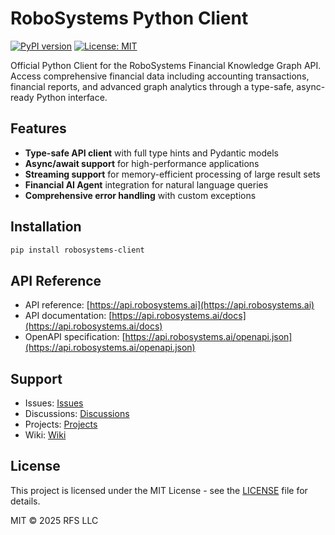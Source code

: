 # RoboSystems Python Client

[![PyPI version](https://badge.fury.io/py/robosystems-client.svg)](https://pypi.org/project/robosystems-client/)
[![License: MIT](https://img.shields.io/badge/License-MIT-yellow.svg)](https://opensource.org/licenses/MIT)

Official Python Client for the RoboSystems Financial Knowledge Graph API. Access comprehensive financial data including accounting transactions, financial reports, and advanced graph analytics through a type-safe, async-ready Python interface.

## Features

- **Type-safe API client** with full type hints and Pydantic models
- **Async/await support** for high-performance applications  
- **Streaming support** for memory-efficient processing of large result sets
- **Financial AI Agent** integration for natural language queries
- **Comprehensive error handling** with custom exceptions

## Installation

```bash
pip install robosystems-client
```

## API Reference

- API reference: [https://api.robosystems.ai](https://api.robosystems.ai)
- API documentation: [https://api.robosystems.ai/docs](https://api.robosystems.ai/docs)
- OpenAPI specification: [https://api.robosystems.ai/openapi.json](https://api.robosystems.ai/openapi.json)

## Support

- Issues: [Issues](https://github.com/RoboFinSystems/robosystems-python-client/issues)
- Discussions: [Discussions](https://github.com/RoboFinSystems/robosystems-python-client/discussions)
- Projects: [Projects](https://github.com/RoboFinSystems/robosystems-python-client/projects)
- Wiki: [Wiki](https://github.com/RoboFinSystems/robosystems-python-client/wiki)

## License

This project is licensed under the MIT License - see the [LICENSE](LICENSE) file for details.

MIT © 2025 RFS LLC
